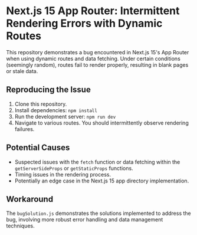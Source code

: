 # Next.js 15 App Router: Intermittent Rendering Errors with Dynamic Routes

This repository demonstrates a bug encountered in Next.js 15's App Router when using dynamic routes and data fetching.  Under certain conditions (seemingly random), routes fail to render properly, resulting in blank pages or stale data.

## Reproducing the Issue

1. Clone this repository.
2. Install dependencies: `npm install`
3. Run the development server: `npm run dev`
4. Navigate to various routes.  You should intermittently observe rendering failures.

## Potential Causes

- Suspected issues with the `fetch` function or data fetching within the `getServerSideProps` or `getStaticProps` functions.
- Timing issues in the rendering process. 
- Potentially an edge case in the Next.js 15 app directory implementation.

## Workaround

The `bugSolution.js` demonstrates the solutions implemented to address the bug, involving more robust error handling and data management techniques.  
